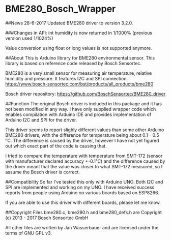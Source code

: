 # BME280_Bosch_Wrapper

##News 28-6-2017
Updated BME280 driver to version 3.2.0.

###Changes in API:
int humidity is now returned in 1/1000% (previous version used 1/1024%)

Value conversion using float or long values is not supported anymore.

##About
This is Arduino library for BME280 environmental sensor. This library is based on reference code released by Bosch Sensortec.

BME280 is a very small sensor for measuring air temperature, relative humidity and pressure. It features I2C and SPI connection. https://www.bosch-sensortec.com/bst/products/all_products/bme280

Bosch driver repository: https://github.com/BoschSensortec/BME280_driver

##Function
The original Bosch driver is included in this package and it has not been modified in any way. I have only supplied wrapper code which enables compilation with Arduino IDE and provides implementation of Arduino I2C and SPI for the driver.

This driver seems to report slighly different values than some other Arduino BME280 drivers, with the difference for temperature being about 0.1 - 0.5 °C. The difference is caused by the driver, however I have not yet figured out which exact part of the code is causing that.

I tried to compare the temperature with temperature from SMT-172 (sensor with manufacturer declared accuracy +-0.1°C) and the difference caused by the driver meant that the value was closer to what SMT-172 measured, so I assume the Bosch driver is correct.

##Compatibility
So far I've tested this only with Arduino UNO. Both I2C and SPI are implemented and working on my UNO. I have received success reports from people using Arduino on various boards based on ESP8266.

If you are able to use this driver with different boards, please let me know.

##Copyright
Files bme280.c, bme280.h and bme280_defs.h are Copyright (c) 2013 - 2017 Bosch Sensortec GmbH

All other files are written by Jan Wasserbauer and are licensed under the terms of GNU GPL v3.


